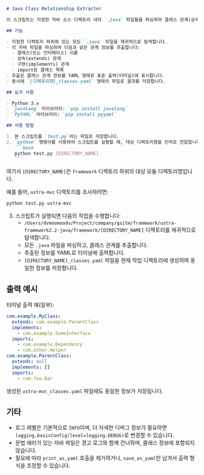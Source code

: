````markdown
# Java Class Relationship Extractor

이 스크립트는 지정한 자바 소스 디렉토리 내의 `.java` 파일들을 파싱하여 클래스 관계(상속, 구현, import)를 분석한 뒤, YAML 형태로 출력하는 유틸리티입니다.

## 기능

- 지정한 디렉토리 하위에 있는 모든 `.java` 파일을 재귀적으로 탐색합니다.
- 각 자바 파일을 파싱하여 다음과 같은 관계 정보를 추출합니다:
  - 클래스(또는 인터페이스) 이름
  - 상속(extends) 관계
  - 구현(implements) 관계
  - import된 클래스 목록
- 추출된 클래스 관계 정보를 YAML 형태로 표준 출력(터미널)에 표시합니다.
- 동시에 `[디렉토리명]_classes.yaml` 형태의 파일로 결과를 저장합니다.

## 요구 사항

- Python 3.x
- `javalang` 라이브러리: `pip install javalang`
- `PyYAML` 라이브러리: `pip install pyyaml`

## 사용 방법

1. 본 스크립트를 `test.py`라는 파일로 저장합니다.
2. `python` 명령어를 사용하여 스크립트를 실행할 때, 대상 디렉토리명을 인자로 전달합니다.
   ```bash
   python test.py [DIRECTORY_NAME]
   ```
````

여기서 `[DIRECTORY_NAME]`은 `framework` 디렉토리 하위의 대상 모듈 디렉토리명입니다.

예를 들어, `ustra-mvc` 디렉토리를 조사하려면:

```bash
python test.py ustra-mvc
```

3. 스크립트가 실행되면 다음의 작업을 수행합니다:
   - `/Users/dvmoomoodv/Project/company/gsitm/framework/ustra-framework2.2-java/framework/[DIRECTORY_NAME]` 디렉토리를 재귀적으로 탐색합니다.
   - 모든 `.java` 파일을 파싱하고, 클래스 관계를 추출합니다.
   - 추출된 정보를 YAML로 터미널에 출력합니다.
   - `[DIRECTORY_NAME]_classes.yaml` 파일을 현재 작업 디렉토리에 생성하여 동일한 정보를 저장합니다.

## 출력 예시

터미널 출력 예(일부):

```yaml
com.example.MyClass:
  extends: com.example.ParentClass
  implements:
    - com.example.SomeInterface
  imports:
    - com.example.Dependency
    - com.other.Helper
com.example.ParentClass:
  extends: null
  implements: []
  imports:
    - com.foo.Bar
```

생성된 `ustra-mvc_classes.yaml` 파일에도 동일한 정보가 저장됩니다.

## 기타

- 로그 레벨은 기본적으로 `INFO`이며, 더 자세한 디버그 정보가 필요하면 `logging.basicConfig(level=logging.DEBUG)`로 변경할 수 있습니다.
- 문법 에러가 있는 자바 파일은 경고 로그와 함께 건너뛰며, 클래스 정보에 포함되지 않습니다.
- 필요에 따라 `print_as_yaml` 호출을 제거하거나, `save_as_yaml`만 남겨서 출력 형식을 조정할 수 있습니다.

```

```

